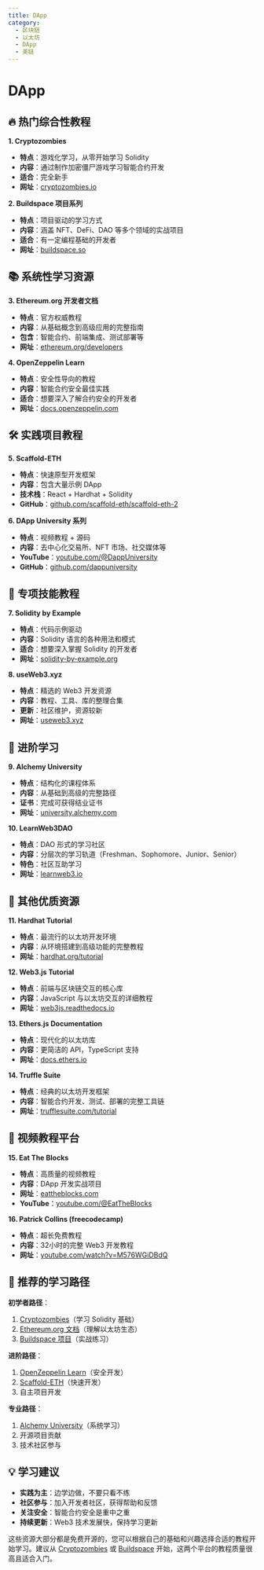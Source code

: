 ```yaml
---
title: DApp
category:
  - 区块链
  - 以太坊
  - DApp
  - 美链
---
```


# DApp

## 🔥 热门综合性教程

**1. Cryptozombies**
- **特点**：游戏化学习，从零开始学习 Solidity
- **内容**：通过制作加密僵尸游戏学习智能合约开发
- **适合**：完全新手
- **网址**：[cryptozombies.io](https://cryptozombies.io)

**2. Buildspace 项目系列**
- **特点**：项目驱动的学习方式
- **内容**：涵盖 NFT、DeFi、DAO 等多个领域的实战项目
- **适合**：有一定编程基础的开发者
- **网址**：[buildspace.so](https://buildspace.so)

## 📚 系统性学习资源

**3. Ethereum.org 开发者文档**
- **特点**：官方权威教程
- **内容**：从基础概念到高级应用的完整指南
- **包含**：智能合约、前端集成、测试部署等
- **网址**：[ethereum.org/developers](https://ethereum.org/developers)

**4. OpenZeppelin Learn**
- **特点**：安全性导向的教程
- **内容**：智能合约安全最佳实践
- **适合**：想要深入了解合约安全的开发者
- **网址**：[docs.openzeppelin.com](https://docs.openzeppelin.com)

## 🛠️ 实践项目教程

**5. Scaffold-ETH**
- **特点**：快速原型开发框架
- **内容**：包含大量示例 DApp
- **技术栈**：React + Hardhat + Solidity
- **GitHub**：[github.com/scaffold-eth/scaffold-eth-2](https://github.com/scaffold-eth/scaffold-eth-2)

**6. DApp University 系列**
- **特点**：视频教程 + 源码
- **内容**：去中心化交易所、NFT 市场、社交媒体等
- **YouTube**：[youtube.com/@DappUniversity](https://youtube.com/@DappUniversity)
- **GitHub**：[github.com/dappuniversity](https://github.com/dappuniversity)

## 🎯 专项技能教程

**7. Solidity by Example**
- **特点**：代码示例驱动
- **内容**：Solidity 语言的各种用法和模式
- **适合**：想要深入掌握 Solidity 的开发者
- **网址**：[solidity-by-example.org](https://solidity-by-example.org)

**8. useWeb3.xyz**
- **特点**：精选的 Web3 开发资源
- **内容**：教程、工具、库的整理合集
- **更新**：社区维护，资源较新
- **网址**：[useweb3.xyz](https://useweb3.xyz)

## 🚀 进阶学习

**9. Alchemy University**
- **特点**：结构化的课程体系
- **内容**：从基础到高级的完整路径
- **证书**：完成可获得结业证书
- **网址**：[university.alchemy.com](https://university.alchemy.com)

**10. LearnWeb3DAO**
- **特点**：DAO 形式的学习社区
- **内容**：分层次的学习轨道（Freshman、Sophomore、Junior、Senior）
- **特色**：社区互助学习
- **网址**：[learnweb3.io](https://learnweb3.io)

## 📖 其他优质资源

**11. Hardhat Tutorial**
- **特点**：最流行的以太坊开发环境
- **内容**：从环境搭建到高级功能的完整教程
- **网址**：[hardhat.org/tutorial](https://hardhat.org/tutorial)

**12. Web3.js Tutorial**
- **特点**：前端与区块链交互的核心库
- **内容**：JavaScript 与以太坊交互的详细教程
- **网址**：[web3js.readthedocs.io](https://web3js.readthedocs.io)

**13. Ethers.js Documentation**
- **特点**：现代化的以太坊库
- **内容**：更简洁的 API，TypeScript 支持
- **网址**：[docs.ethers.io](https://docs.ethers.io)

**14. Truffle Suite**
- **特点**：经典的以太坊开发框架
- **内容**：智能合约开发、测试、部署的完整工具链
- **网址**：[trufflesuite.com/tutorial](https://trufflesuite.com/tutorial)

## 🎥 视频教程平台

**15. Eat The Blocks**
- **特点**：高质量的视频教程
- **内容**：DApp 开发实战项目
- **网址**：[eattheblocks.com](https://eattheblocks.com)
- **YouTube**：[youtube.com/@EatTheBlocks](https://youtube.com/@EatTheBlocks)

**16. Patrick Collins (freecodecamp)**
- **特点**：超长免费教程
- **内容**：32小时的完整 Web3 开发教程
- **网址**：[youtube.com/watch?v=M576WGiDBdQ](https://youtube.com/watch?v=M576WGiDBdQ)

## 🔧 推荐的学习路径

**初学者路径**：
1. [Cryptozombies](https://cryptozombies.io)（学习 Solidity 基础）
2. [Ethereum.org 文档](https://ethereum.org/developers)（理解以太坊生态）
3. [Buildspace 项目](https://buildspace.so)（实战练习）

**进阶路径**：
1. [OpenZeppelin Learn](https://docs.openzeppelin.com)（安全开发）
2. [Scaffold-ETH](https://github.com/scaffold-eth/scaffold-eth-2)（快速开发）
3. 自主项目开发

**专业路径**：
1. [Alchemy University](https://university.alchemy.com)（系统学习）
2. 开源项目贡献
3. 技术社区参与

## 💡 学习建议

- **实践为主**：边学边做，不要只看不练
- **社区参与**：加入开发者社区，获得帮助和反馈
- **关注安全**：智能合约安全是重中之重
- **持续更新**：Web3 技术发展快，保持学习更新

这些资源大部分都是免费开源的，您可以根据自己的基础和兴趣选择合适的教程开始学习。建议从 [Cryptozombies](https://cryptozombies.io) 或 [Buildspace](https://buildspace.so) 开始，这两个平台的教程质量很高且适合入门。
